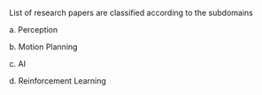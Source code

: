 List of research papers are classified according to the subdomains 

a. Perception

b. Motion Planning 

c. AI 

d. Reinforcement Learning
